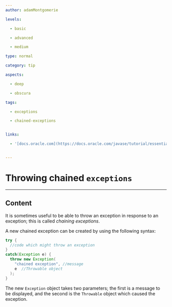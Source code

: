 ```yaml
---
author: adamMontgomerie

levels:

  - basic

  - advanced

  - medium

type: normal

category: tip

aspects:

  - deep

  - obscura

tags:

  - exceptions

  - chained-exceptions


links:

  - '[docs.oracle.com](https://docs.oracle.com/javase/tutorial/essential/exceptions/chained.html){website}'


---
```


# Throwing chained `exceptions`

---
## Content

It is sometimes useful to be able to throw an exception in response to an exception; this is called _chaining exceptions_.

A new chained exception can be created by using the following syntax:

```java
try {
  //code which might throw an exception
}
catch(Exception e) {
  throw new Exception(
    "chained exception", //message
    e  //Throwable object
  ); 
}
```

The new `Exception` object takes two parameters; the first is a message to be displayed, and the second is the `Throwable` object which caused the exception.
